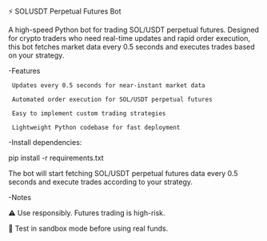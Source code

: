 ⚡ SOLUSDT Perpetual Futures Bot

A high-speed Python bot for trading SOL/USDT perpetual futures. Designed for crypto traders who need real-time updates and rapid order execution, this bot fetches market data every 0.5 seconds and executes trades based on your strategy.

-Features

	 Updates every 0.5 seconds for near-instant market data

	 Automated order execution for SOL/USDT perpetual futures

	 Easy to implement custom trading strategies

	 Lightweight Python codebase for fast deployment


-Install dependencies:

pip install -r requirements.txt


The bot will start fetching SOL/USDT perpetual futures data every 0.5 seconds and execute trades according to your strategy.

-Notes

⚠️ Use responsibly. Futures trading is high-risk.

🧪 Test in sandbox mode before using real funds.
